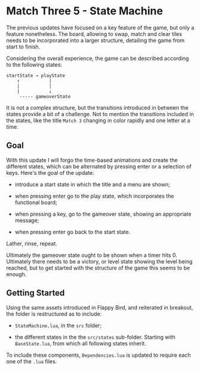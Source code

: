 # Match Three 5 - State Machine

The previous updates have focused on a key feature of the game, but only a feature nonetheless. The board, allowing to swap, match and clear tiles needs to be incorporated into a larger structure, detailing the game from start to finish.

Considering the overall experience, the game can be described according to the following states:

```text
startState → playState
    ↑           |
    |           |
    |           ↓
     ----- gameoverState
```

It is not a complex structure, but the transitions introduced in between the states provide a bit of a challenge. Not to mention the transitions included in the states, like the title `Match 3` changing in color rapidly and one letter at a time.

## Goal

With this update I will forgo the time-based animations and create the different states, which can be alternated by pressing enter or a selection of keys. Here's the goal of the update:

- introduce a start state in which the title and a menu are shown;

- when pressing enter go to the play state, which incorporates the functional board;

- when pressing a key, go to the gameover state, showing an appropriate message;

- when pressing enter go back to the start state.

Lather, rinse, repeat.

Ultimately the gameover state ought to be shown when a timer hits 0. Ultimately there needs to be a victory, or level state showing the level being reached, but to get started with the structure of the game this seems to be enough.

## Getting Started

Using the same assets introduced in Flappy Bird, and reiterated in breakout, the folder is restructured as to include:

- `StateMachine.lua`, in the `src` folder;

- the different states in the the `src/states` sub-folder. Starting with `BaseState.lua`, from which all following states inherit.

To include these components, `Dependencies.lua` is updated to require each one of the `.lua` files.

